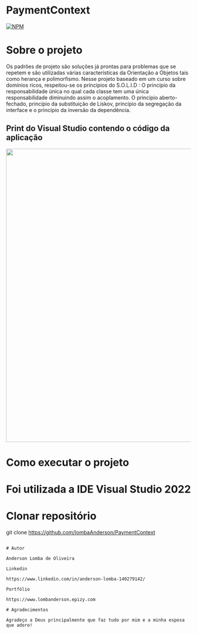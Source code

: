 # PaymentContext

[![NPM](https://img.shields.io/npm/l/react)](https://github.com/LombaAnderson/PaymentContext/blob/main/LICENSE)


# Sobre o projeto

Os padrões de projeto são soluções já prontas para problemas que se repetem e são utilizadas várias características da Orientação a Objetos tais como
 herança e polimorfismo. Nesse projeto baseado em um curso sobre domínios ricos, respeitou-se os príncipios do S.O.L.I.D : O princípio da responsabilidade 
 única no qual cada classe tem uma única responsabilidade diminuindo assim o acoplamento. O princípio aberto-fechado, princípio da substituição
de Liskov, princípio da segregação da interface e o princípio da inversão da dependência. 

## Print do Visual Studio contendo o código da aplicação
<div align="center">
<img src="https://user-images.githubusercontent.com/60937513/192169567-61391920-1a28-42ba-9a74-da8515d67e0e.png" width="800" />
</div>

# Como executar o projeto

# Foi utilizada a IDE Visual Studio 2022

# Clonar repositório
git clone https://github.com/lombaAnderson/PaymentContext

```

# Autor

Anderson Lomba de Oliveira

Linkedin

https://www.linkedin.com/in/anderson-lomba-140279142/

Portfólio

https://www.lombanderson.epizy.com

# Agradecimentos

Agradeço a Deus principalmente que faz tudo por mim e a minha esposa que adoro!
